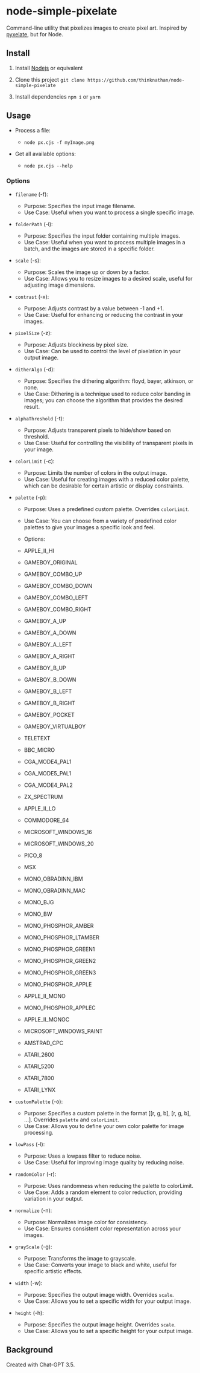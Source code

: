 # node-simple-pixelate

Command-line utility that pixelizes images to create pixel art. Inspired by [pyxelate](https://github.com/sedthh/pyxelate), but for Node.

## Install

1. Install [Nodejs](https://nodejs.org/en) or equivalent

2. Clone this project
   `git clone https://github.com/thinknathan/node-simple-pixelate`

3. Install dependencies
   `npm i`
   or
   `yarn`

## Usage

- Process a file:

  - `node px.cjs -f myImage.png`

- Get all available options:
  - `node px.cjs --help`

### Options

- `filename` (-f):

  - Purpose: Specifies the input image filename.
  - Use Case: Useful when you want to process a single specific image.

- `folderPath` (-i):

  - Purpose: Specifies the input folder containing multiple images.
  - Use Case: Useful when you want to process multiple images in a batch, and the images are stored in a specific folder.

- `scale` (-s):

  - Purpose: Scales the image up or down by a factor.
  - Use Case: Allows you to resize images to a desired scale, useful for adjusting image dimensions.

- `contrast` (-x):

  - Purpose: Adjusts contrast by a value between -1 and +1.
  - Use Case: Useful for enhancing or reducing the contrast in your images.

- `pixelSize` (-z):

  - Purpose: Adjusts blockiness by pixel size.
  - Use Case: Can be used to control the level of pixelation in your output image.

- `ditherAlgo` (-d):

  - Purpose: Specifies the dithering algorithm: floyd, bayer, atkinson, or none.
  - Use Case: Dithering is a technique used to reduce color banding in images; you can choose the algorithm that provides the desired result.

- `alphaThreshold` (-t):

  - Purpose: Adjusts transparent pixels to hide/show based on threshold.
  - Use Case: Useful for controlling the visibility of transparent pixels in your image.

- `colorLimit` (-c):

  - Purpose: Limits the number of colors in the output image.
  - Use Case: Useful for creating images with a reduced color palette, which can be desirable for certain artistic or display constraints.

- `palette` (-p):

  - Purpose: Uses a predefined custom palette. Overrides `colorLimit`.
  - Use Case: You can choose from a variety of predefined color palettes to give your images a specific look and feel.
  - Options:

  - APPLE_II_HI
  - GAMEBOY_ORIGINAL
  - GAMEBOY_COMBO_UP
  - GAMEBOY_COMBO_DOWN
  - GAMEBOY_COMBO_LEFT
  - GAMEBOY_COMBO_RIGHT
  - GAMEBOY_A_UP
  - GAMEBOY_A_DOWN
  - GAMEBOY_A_LEFT
  - GAMEBOY_A_RIGHT
  - GAMEBOY_B_UP
  - GAMEBOY_B_DOWN
  - GAMEBOY_B_LEFT
  - GAMEBOY_B_RIGHT
  - GAMEBOY_POCKET
  - GAMEBOY_VIRTUALBOY
  - TELETEXT
  - BBC_MICRO
  - CGA_MODE4_PAL1
  - CGA_MODE5_PAL1
  - CGA_MODE4_PAL2
  - ZX_SPECTRUM
  - APPLE_II_LO
  - COMMODORE_64
  - MICROSOFT_WINDOWS_16
  - MICROSOFT_WINDOWS_20
  - PICO_8
  - MSX
  - MONO_OBRADINN_IBM
  - MONO_OBRADINN_MAC
  - MONO_BJG
  - MONO_BW
  - MONO_PHOSPHOR_AMBER
  - MONO_PHOSPHOR_LTAMBER
  - MONO_PHOSPHOR_GREEN1
  - MONO_PHOSPHOR_GREEN2
  - MONO_PHOSPHOR_GREEN3
  - MONO_PHOSPHOR_APPLE
  - APPLE_II_MONO
  - MONO_PHOSPHOR_APPLEC
  - APPLE_II_MONOC
  - MICROSOFT_WINDOWS_PAINT
  - AMSTRAD_CPC
  - ATARI_2600
  - ATARI_5200
  - ATARI_7800
  - ATARI_LYNX

- `customPalette` (-o):

  - Purpose: Specifies a custom palette in the format [[r, g, b], [r, g, b], ...]. Overrides `palette` and `colorLimit`.
  - Use Case: Allows you to define your own color palette for image processing.

- `lowPass` (-l):

  - Purpose: Uses a lowpass filter to reduce noise.
  - Use Case: Useful for improving image quality by reducing noise.

- `randomColor` (-r):

  - Purpose: Uses randomness when reducing the palette to colorLimit.
  - Use Case: Adds a random element to color reduction, providing variation in your output.

- `normalize` (-n):

  - Purpose: Normalizes image color for consistency.
  - Use Case: Ensures consistent color representation across your images.

- `grayScale` (-g):

  - Purpose: Transforms the image to grayscale.
  - Use Case: Converts your image to black and white, useful for specific artistic effects.

- `width` (-w):

  - Purpose: Specifies the output image width. Overrides `scale`.
  - Use Case: Allows you to set a specific width for your output image.

- `height` (-h):
  - Purpose: Specifies the output image height. Overrides `scale`.
  - Use Case: Allows you to set a specific height for your output image.

## Background

Created with Chat-GPT 3.5.
